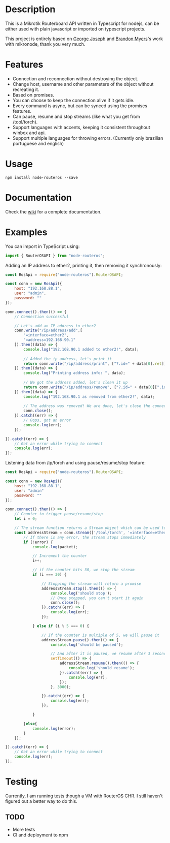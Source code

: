 # Description
This is a Mikrotik Routerboard API written in Typescript for nodejs, can be either used with plain javascript or imported on typescript projects.

This project is entirely based on [George Joseph](https://github.com/f5eng/mikronode-ng) and [Brandon Myers](https://github.com/Trakkasure/mikronode)'s work with mikronode, thank you very much.

# Features
 * Connection and reconnection without destroying the object.
 * Change host, username and other parameters of the object without recreating it.
 * Based on promises.
 * You can choose to keep the connection alive if it gets idle.
 * Every command is async, but can be synced using the promises features.
 * Can pause, resume and stop streams (like what you get from /tool/torch).
 * Support languages with accents, keeping it consistent throughout winbox and api.
 * Support multiple languages for throwing errors. (Currently only brazilian portuguese and english)

# Usage

```
npm install node-routeros --save
```

# Documentation
Check the [wiki](https://github.com/aluisiora/node-routeros/wiki) for a complete documentation.

# Examples
You can import in TypeScript using:
```typescript
import { RouterOSAPI } from "node-routeros";
```
Adding an IP address to ether2, printing it, then removing it synchronously:
```javascript
const RosApi = require("node-routeros").RouterOSAPI;

const conn = new RosApi({
    host: "192.168.88.1",
    user: "admin",
    password: ""
});

conn.connect().then(() => {
    // Connection successful

    // Let's add an IP address to ether2
    conn.write("/ip/address/add",[
        "=interface=ether2",
        "=address=192.168.90.1"
    ]).then((data) => {
        console.log("192.168.90.1 added to ether2!", data);
        
        // Added the ip address, let's print it
        return conn.write("/ip/address/print", ["?.id=" + data[0].ret]);
    }).then((data) => {
        console.log("Printing address info: ", data);
        
        // We got the address added, let's clean it up
        return conn.write("/ip/address/remove", ["?.id=" + data[0][".id"]]);
    }).then((data) => {
        console.log("192.168.90.1 as removed from ether2!", data);
        
        // The address was removed! We are done, let's close the connection
        conn.close();
    }).catch((err) => {
        // Oops, got an error
        console.log(err);
    });

}).catch((err) => {
    // Got an error while trying to connect
    console.log(err);
});

```
Listening data from /ip/torch and using pause/resume/stop feature:
```javascript
const RosApi = require("node-routeros").RouterOSAPI;

const conn = new RosApi({
    host: "192.168.88.1",
    user: "admin"
    password: ""
});

conn.connect().then(() => {
    // Counter to trigger pause/resume/stop
    let i = 0;

    // The stream function returns a Stream object which can be used to pause/resume/stop the stream
    const addressStream = conn.stream(['/tool/torch', '=interface=ether1'], (error, packet) => {
        // If there is any error, the stream stops immediately
        if (!error) {
            console.log(packet);

            // Increment the counter
            i++;

            // if the counter hits 30, we stop the stream
            if (i === 30) {

                // Stopping the stream will return a promise
                addressStream.stop().then(() => {
                    console.log('should stop');
                    // Once stopped, you can't start it again
                    conn.close();
                }).catch((err) => {
                    console.log(err);
                });

            } else if (i % 5 === 0) {

                // If the counter is multiple of 5, we will pause it
                addressStream.pause().then(() => {
                    console.log('should be paused');

                    // And after it is paused, we resume after 3 seconds
                    setTimeout(() => {
                        addressStream.resume().then(() => {
                            console.log('should resume');
                        }).catch((err) => {
                            console.log(err);
                        });
                    }, 3000);

                }).catch((err) => {
                    console.log(err);
                });

            }

        }else{
            console.log(error);
        }
    });

}).catch((err) => {
    // Got an error while trying to connect
    console.log(err);
});
```

# Testing

Currently, I am running tests though a VM with RouterOS CHR. I still haven't figured out a better way to do this.

## TODO
 * More tests
 * CI and deployment to npm
 